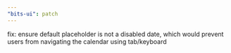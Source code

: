 ```yaml
---
"bits-ui": patch
---
```


fix: ensure default placeholder is not a disabled date, which would prevent users from navigating the calendar using tab/keyboard
